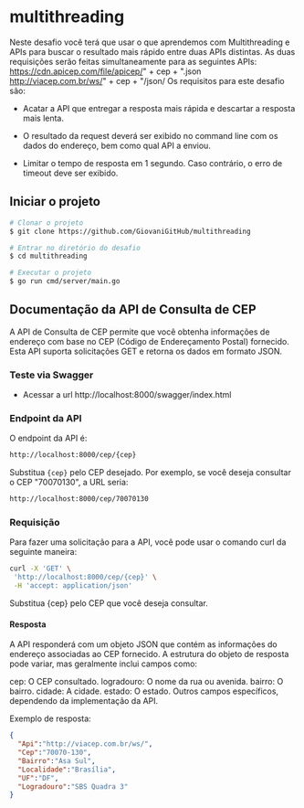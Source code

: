 # multithreading

Neste desafio você terá que usar o que aprendemos com Multithreading e APIs para buscar o resultado mais rápido entre duas APIs distintas.
As duas requisições serão feitas simultaneamente para as seguintes APIs:
https://cdn.apicep.com/file/apicep/" + cep + ".json
http://viacep.com.br/ws/" + cep + "/json/
Os requisitos para este desafio são:
- Acatar a API que entregar a resposta mais rápida e descartar a resposta mais lenta.

- O resultado da request deverá ser exibido no command line com os dados do endereço, bem como qual API a enviou.

- Limitar o tempo de resposta em 1 segundo. Caso contrário, o erro de timeout deve ser exibido.

## Iniciar o projeto
```bash
# Clonar o projeto
$ git clone https://github.com/GiovaniGitHub/multithreading

# Entrar no diretório do desafio
$ cd multithreading

# Executar o projeto
$ go run cmd/server/main.go
```

## Documentação da API de Consulta de CEP
A API de Consulta de CEP permite que você obtenha informações de endereço com base no CEP (Código de Endereçamento Postal) fornecido. Esta API suporta solicitações GET e retorna os dados em formato JSON.

### Teste via Swagger
 - Acessar a url http://localhost:8000/swagger/index.html


### Endpoint da API
O endpoint da API é:

```bash
http://localhost:8000/cep/{cep}
```
Substitua ``{cep}`` pelo CEP desejado. Por exemplo, se você deseja consultar o CEP "70070130", a URL seria:

```bash
http://localhost:8000/cep/70070130
```

### Requisição
Para fazer uma solicitação para a API, você pode usar o comando curl da seguinte maneira:

```bash
curl -X 'GET' \
 'http://localhost:8000/cep/{cep}' \
 -H 'accept: application/json'
```

Substitua {cep} pelo CEP que você deseja consultar.

#### Resposta

A API responderá com um objeto JSON que contém as informações do endereço associadas ao CEP fornecido. A estrutura do objeto de resposta pode variar, mas geralmente inclui campos como:

cep: O CEP consultado.
logradouro: O nome da rua ou avenida.
bairro: O bairro.
cidade: A cidade.
estado: O estado.
Outros campos específicos, dependendo da implementação da API.

Exemplo de resposta:

```json
{
  "Api":"http://viacep.com.br/ws/",
  "Cep":"70070-130",
  "Bairro":"Asa Sul",
  "Localidade":"Brasília",
  "UF":"DF",
  "Logradouro":"SBS Quadra 3"
}
```